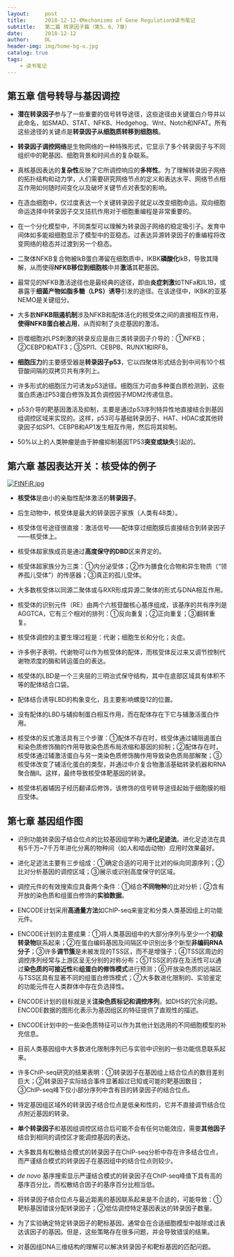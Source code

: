 ```yaml
---
layout:     post
title:      2018-12-12-《Mechanisms of Gene Regulation》读书笔记
subtitle:   第二篇 转录因子篇（第5、6、7章）
date:       2018-12-12
author:     DL
header-img: img/home-bg-o.jpg
catalog: true
tags:
    - 读书笔记
---
```


## 第五章 信号转导与基因调控

- **潜在转录因子**参与了一些重要的信号转导途径，这些途径由关键蛋白介导并以此命名，如SMAD、STAT、NFKB、Hedgehog、Wnt、Notch和NFAT。所有这些途径的关键点是**转录因子从细胞质转移到细胞核**。

- **转录因子调控网络**是生物网络的一种特殊形式，它显示了多个转录因子与不同组织中的靶基因、细胞背景和时间点的复杂联系。

- 真核基因表达的**复杂性**反映了它所调控响应的**多样性**。为了理解转录因子网络的拓扑结构和动力学，人们需要研究网络节点的定义和表达水平、网络节点相互作用如何随时间变化以及破坏关键节点对表型的影响。

- 在造血细胞中，仅过度表达一个关键转录因子就足以改变细胞命运。双向细胞命运选择中转录因子交叉拮抗作用对于细胞重编程是非常重要的。

- 在一个分化模型中，不同类型可以理解为转录因子网络的稳定吸引子。发育中间体如多能祖细胞显示了模型中的亚稳态。过表达异源转录因子的重编程将改变网络的稳态并过渡到另一个稳态。

- 二聚体NFKB复合物被lkB蛋白滞留在细胞质中，IKBK**磷酸化**lkB，导致其降解，从而使得**NFKB移位到细胞核**中并**激活**其靶基因。

- 最常见的NFKB激活途径也是最经典的途径，即由**炎症刺激**如TNFa和IL1B，或暴露于**细菌产物如脂多糖（LPS）诱导**引发的途径。在该途径中，IKBK的亚基NEMO是关键组分。

- 大多数**NFKB阻遏机制**涉及NFKB和配体活化的核受体之间的直接相互作用，**使得NFKB蛋白被占用**，从而抑制了炎症基因的激活。

- 巨噬细胞对LPS刺激的转录反应是由三类转录因子介导的：①NFKB；②CEBPD和ATF3；③SPI1、CEBPB、RUNX1和IRF8。

- **细胞压力**的主要感受器是**转录因子p53**，它以四聚体形式结合到中间有10个核苷酸间隔的双拷贝共有序列上。

- 许多形式的细胞压力可诱发p53途径。细胞压力可由多种蛋白质检测到，这些蛋白质通过P53蛋白修饰及其负调控因子MDM2传递信息。

- p53介导的靶基因激活及抑制，主要是通过p53序列特异性地直接结合到基因组调控区域来实现的。这样，p53可与基础转录因子、HAT、HDAC或其他转录因子如SP1、CEBPB和AP1发生相互作用，然后将其抑制。

- 50%以上的人类肿瘤是由于肿瘤抑制基因TP53**突变或缺失**引起的。


## 第六章 基因表达开关：核受体的例子

[![FtNFiR.jpg](https://s1.ax1x.com/2018/12/12/FtNFiR.jpg)](https://imgchr.com/i/FtNFiR)

- **核受体**是由小的亲脂性配体激活的**转录因子**。

- 后生动物中，核受体是最大的转录因子家族（人类有48类）。

- 核受体信号途径很直接：激活信号——配体穿过细胞膜后直接结合到转录因子——核受体上。

- 核受体超家族成员是通过**高度保守的DBD**区来界定的。

- 核受体超家族分为三类：①内分泌受体；②作为膳食化合物和异生物质（“领养孤儿受体”）的传感器；③真正的孤儿受体。

- 大多数核受体以同源二聚体或与RXR形成异源二聚体的形式与DNA相互作用。

- 核受体的识别元件（RE）由两个六核苷酸核心基序组成，该基序的共有序列是AGGTCA，它有三个相对的排列：①反向重复；②正向重复；③翻转重复。

- 核受体调控的主要生理过程是：代谢；细胞生长和分化；炎症。

- 许多例子表明，代谢物可以作为核受体的配体，而核受体反过来又调节控制代谢物浓度的酶和转运蛋白的表达。

- 核受体的LBD是一个三夹层的三明治式保守结构，其中在底部区域具有体积不等的配体结合口袋。

- 配体结合诱导LBD的构象变化，且主要影响螺旋12的位置。

- 没有配体的LBD与辅抑制蛋白相互作用，而在配体存在下它与辅激活蛋白作用。

- 核受体的反式激活具有三个步骤：①配体不存在时，核受体通过辅阻遏蛋白和染色质修饰酶的作用导致染色质布局浓缩和基因的抑制；②配体存在时，核受体通过辅激活蛋白与另一类染色质修饰酶作用导致染色质局部解聚；③核受体改变了辅活化蛋白的类型，并通过中介复合物激活基础转录机器和RNA聚合酶Ⅱ。这样，最终导致核受体靶基因的转录。

- 核受体机器辅因子经历翻译后修饰，该修饰的信号转导途径起始于细胞膜的相应受体。

## 第七章 基因组作图

- 识别功能转录因子结合位点的比较基因组学称为**进化足迹法**。进化足迹法在具有5千万~7千万年进化分离的物种间（如人和啮齿动物）应用时效果最好。

- 进化足迹法主要有三步组成：①确定合适的可用于比对的纵向同源序列；②比对分析基因的调控区域；③展示或识别高度保守的区域。

- 调控元件的有效搜索应具备两个条件：①结合**不同物种**的比对分析；②含有开放的染色质和组蛋白修饰的**实验数据**。

- ENCODE计划采用**高通量方法**如ChIP-seq来鉴定和分类人类基因组上的功能元件。

- ENCODE计划的主要成果：①将人类基因组中的大部分序列与至少一个**初级转录物**联系起来；②在蛋白编码基因及间隔区中识别出多个新型**非编码RNA分子**；③许多**调节簇**是未被发现的TSS区，而不是增强子；④TSS区周边的调控序列经常与上游区呈无分别的对称分布；⑤TSS区的存在及活性可以通过**染色质的可接近性**和**组蛋白的修饰模式**进行预测；⑥开放染色质的远端区与TSS区具有显著不同的组蛋白修饰模式；⑦大多数进化限制的、实验鉴定的功能元件在人类群体中存在负选择性。

- ENCODE计划的目标就是关**注染色质标记和调控序列**，如DHS的冗余问题。ENCODE数据的图形化表示为基因组区的特征提供了直观性的描述。

- ENCODE计划中的一些染色质特征可以作为其他计划选用的不同细胞模型的补充信息。

- 目前人类基因组中大多数进化限制序列已与实验中识别的一些功能信息联系起来。

- 许多ChIP-seq研究的结果表明：①转录因子在基因组上结合位点的数目差别巨大；②转录因子实际结合事件显著超过已知或可能的靶基因数目；③ChIP-seq峰下仅小部分序列中含有目的转录因子的结合位点。

- 特定基因组区域外的转录因子结合位点是低亲和性的，它并不直接调节结合位点附近基因的转录。

- **单个转录因子**和基因组调控区结合后可能不会有任何功能效应，需要**其他因子**结合到相同的调控区才能调控基因的表达。

- 大多数具有松散结合模式的转录因子在ChIP-seq分析中存在许多结合位点，而严谨结合模式的转录因子在基因组中的结合位点则较少。

- *de novo* 基序搜索显示严谨结合模式的转录因子在ChIP-seq峰值下具有高的基序百分比，而松散结合因子的基序百分比相当低。

- 将转录因子结合位点与最近距离的基因联系起来是不合适的，可能导致：①靶标基因错误分配转录因子；②低估调控特定基因表达的转录因子数量。

- 为了实验确定特定转录因子的靶标基因，通常会在合适细胞模型中敲除或过表达该因子的基因。但是，这些策略存在很多问题，并会导致错误的结果。

- 对基因组DNA三维结构的理解可以解决转录因子和靶标基因的匹配问题。